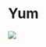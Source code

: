 <!--
id: 6632406
link: http://tumblr.atmos.org/post/6632406/yum
slug: yum
date: Tue Jul 24 2007 09:29:47 GMT-0700 (PDT)
publish: 2007-07-024
tags: 
title: Yum
-->


Yum
===

![](http://24.media.tumblr.com/6632406_500.jpg)

